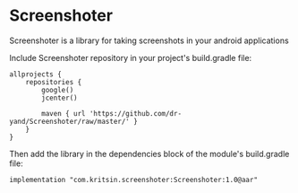 # Screenshoter
Screenshoter is a library for taking screenshots in your android applications

Include Screenshoter repository in your project's build.gradle file:
```
allprojects {
    repositories {
        google()
        jcenter()

        maven { url 'https://github.com/dr-yand/Screenshoter/raw/master/' }
    }
}
```

Then add the library in the dependencies block of the module's build.gradle file:
```
implementation "com.kritsin.screenshoter:Screenshoter:1.0@aar"
```
